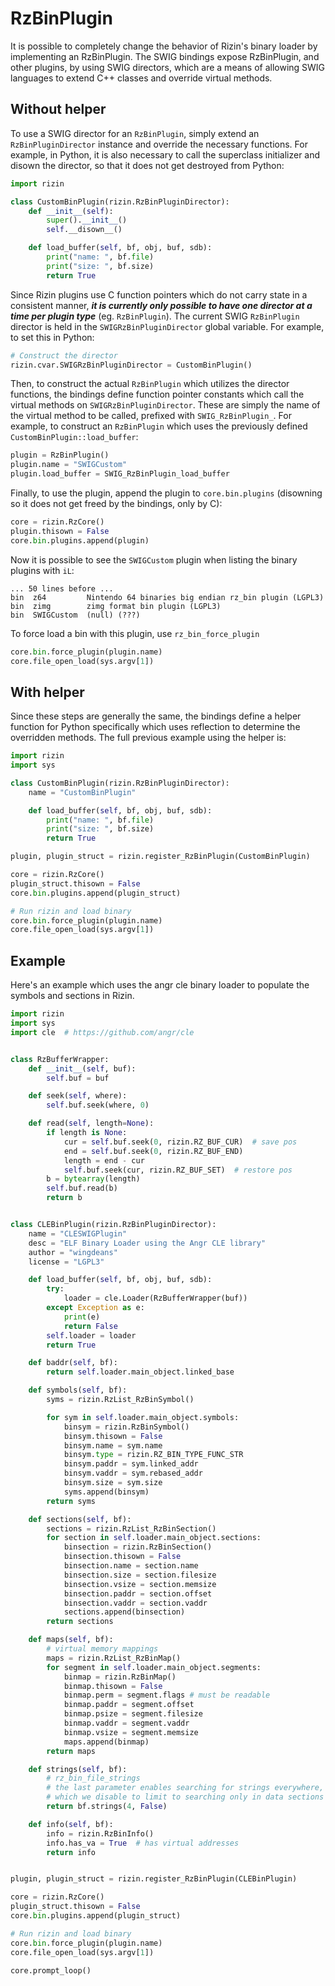 # RzBinPlugin

It is possible to completely change the behavior of Rizin's binary loader by implementing an RzBinPlugin. The SWIG bindings expose RzBinPlugin, and other plugins, by using SWIG directors, which are a means of allowing SWIG languages to extend C++ classes and override virtual methods.

## Without helper
To use a SWIG director for an `RzBinPlugin`, simply extend an `RzBinPluginDirector` instance and override the necessary functions. For example, in Python, it is also necessary to call the superclass initializer and disown the director, so that it does not get destroyed from Python:

```py
import rizin

class CustomBinPlugin(rizin.RzBinPluginDirector):
    def __init__(self):
        super().__init__()
        self.__disown__()

    def load_buffer(self, bf, obj, buf, sdb):
        print("name: ", bf.file)
        print("size: ", bf.size)
        return True
```

Since Rizin plugins use C function pointers which do not carry state in a consistent manner, ***it is currently only possible to have one director at a time per plugin type*** (eg. `RzBinPlugin`). The current SWIG `RzBinPlugin` director is held in the `SWIGRzBinPluginDirector` global variable. For example, to set this in Python:

```py
# Construct the director
rizin.cvar.SWIGRzBinPluginDirector = CustomBinPlugin()
```

Then, to construct the actual `RzBinPlugin` which utilizes the director functions, the bindings define function pointer constants which call the virtual methods on `SWIGRzBinPluginDirector`. These are simply the name of the virtual method to be called, prefixed with `SWIG_RzBinPlugin_`. For example, to construct an `RzBinPlugin` which uses the previously defined `CustomBinPlugin::load_buffer`:

```py
plugin = RzBinPlugin()
plugin.name = "SWIGCustom"
plugin.load_buffer = SWIG_RzBinPlugin_load_buffer
```

Finally, to use the plugin, append the plugin to `core.bin.plugins` (disowning so it does not get freed by the bindings, only by C):

```py
core = rizin.RzCore()
plugin.thisown = False
core.bin.plugins.append(plugin)
```

Now it is possible to see the `SWIGCustom` plugin when listing the binary plugins with `iL`:

```
... 50 lines before ...
bin  z64         Nintendo 64 binaries big endian rz_bin plugin (LGPL3)
bin  zimg        zimg format bin plugin (LGPL3)
bin  SWIGCustom  (null) (???)
```

To force load a bin with this plugin, use `rz_bin_force_plugin`

```py
core.bin.force_plugin(plugin.name)
core.file_open_load(sys.argv[1])
```

## With helper
Since these steps are generally the same, the bindings define a helper function for Python specifically which uses reflection to determine the overridden methods. The full previous example using the helper is:

```py
import rizin
import sys

class CustomBinPlugin(rizin.RzBinPluginDirector):
    name = "CustomBinPlugin"

    def load_buffer(self, bf, obj, buf, sdb):
        print("name: ", bf.file)
        print("size: ", bf.size)
        return True

plugin, plugin_struct = rizin.register_RzBinPlugin(CustomBinPlugin)

core = rizin.RzCore()
plugin_struct.thisown = False
core.bin.plugins.append(plugin_struct)

# Run rizin and load binary
core.bin.force_plugin(plugin.name)
core.file_open_load(sys.argv[1])
```

## Example
Here's an example which uses the angr cle binary loader to populate the symbols and sections in Rizin.

```py
import rizin
import sys
import cle  # https://github.com/angr/cle


class RzBufferWrapper:
    def __init__(self, buf):
        self.buf = buf

    def seek(self, where):
        self.buf.seek(where, 0)

    def read(self, length=None):
        if length is None:
            cur = self.buf.seek(0, rizin.RZ_BUF_CUR)  # save pos
            end = self.buf.seek(0, rizin.RZ_BUF_END)
            length = end - cur
            self.buf.seek(cur, rizin.RZ_BUF_SET)  # restore pos
        b = bytearray(length)
        self.buf.read(b)
        return b


class CLEBinPlugin(rizin.RzBinPluginDirector):
    name = "CLESWIGPlugin"
    desc = "ELF Binary Loader using the Angr CLE library"
    author = "wingdeans"
    license = "LGPL3"

    def load_buffer(self, bf, obj, buf, sdb):
        try:
            loader = cle.Loader(RzBufferWrapper(buf))
        except Exception as e:
            print(e)
            return False
        self.loader = loader
        return True

    def baddr(self, bf):
        return self.loader.main_object.linked_base

    def symbols(self, bf):
        syms = rizin.RzList_RzBinSymbol()

        for sym in self.loader.main_object.symbols:
            binsym = rizin.RzBinSymbol()
            binsym.thisown = False
            binsym.name = sym.name
            binsym.type = rizin.RZ_BIN_TYPE_FUNC_STR
            binsym.paddr = sym.linked_addr
            binsym.vaddr = sym.rebased_addr
            binsym.size = sym.size
            syms.append(binsym)
        return syms

    def sections(self, bf):
        sections = rizin.RzList_RzBinSection()
        for section in self.loader.main_object.sections:
            binsection = rizin.RzBinSection()
            binsection.thisown = False
            binsection.name = section.name
            binsection.size = section.filesize
            binsection.vsize = section.memsize
            binsection.paddr = section.offset
            binsection.vaddr = section.vaddr
            sections.append(binsection)
        return sections

    def maps(self, bf):
        # virtual memory mappings
        maps = rizin.RzList_RzBinMap()
        for segment in self.loader.main_object.segments:
            binmap = rizin.RzBinMap()
            binmap.thisown = False
            binmap.perm = segment.flags # must be readable
            binmap.paddr = segment.offset
            binmap.psize = segment.filesize
            binmap.vaddr = segment.vaddr
            binmap.vsize = segment.memsize
            maps.append(binmap)
        return maps

    def strings(self, bf):
        # rz_bin_file_strings
        # the last parameter enables searching for strings everywhere,
        # which we disable to limit to searching only in data sections
        return bf.strings(4, False)

    def info(self, bf):
        info = rizin.RzBinInfo()
        info.has_va = True  # has virtual addresses
        return info


plugin, plugin_struct = rizin.register_RzBinPlugin(CLEBinPlugin)

core = rizin.RzCore()
plugin_struct.thisown = False
core.bin.plugins.append(plugin_struct)

# Run rizin and load binary
core.bin.force_plugin(plugin.name)
core.file_open_load(sys.argv[1])

core.prompt_loop()
```
